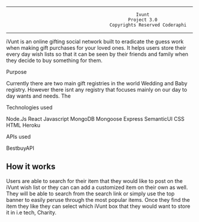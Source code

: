  ------------------------------------------------------------------------------------------------------------------------------
                                                     Ivunt 
                                                  Project 3.0
                                           Copyrights Reserved Coderaphi
 --------------------------------------------------------------------------------------------------------------------------------                                
                                 
iVunt is an online gifting social network built to eradicate the guess work when making gift purchases for your loved ones. It helps users store their every day wish lists so that it can be seen by their friends and family when they decide to buy something for them.

Purpose

Currently there are two main gift registries in the world Wedding and Baby registry.  However there isnt any registry that focuses mainly on our day to day wants and needs. The

Technologies used

Node.Js
React
Javascript
MongoDB
Mongoose
Express
SemanticUI
CSS
HTML
Heroku

APIs used

BestbuyAPI

How it works
-------------

Users are able to search for their item that they would like to post on the iVunt wish list or they can can add a customized item on their own as well. They will be able to search from the search link or simply use the top banner to easily peruse through the most popular items.  Once they find the item they like they can select which iVunt box that they would want to store it in i.e tech, Charity. 

